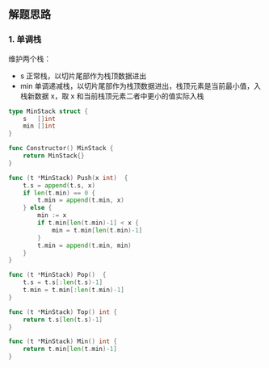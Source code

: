 <a name="KJI7y"></a>

## 解题思路

<a name="d61UJ"></a>

### 1. 单调栈

维护两个栈：

- s 正常栈，以切片尾部作为栈顶数据进出
- min 单调递减栈，以切片尾部作为栈顶数据进出，栈顶元素是当前最小值，入栈新数据 x，取 x 和当前栈顶元素二者中更小的值实际入栈

```go
type MinStack struct {
    s   []int
    min []int
}

func Constructor() MinStack {
    return MinStack{}
}

func (t *MinStack) Push(x int)  {
    t.s = append(t.s, x)
    if len(t.min) == 0 {
        t.min = append(t.min, x)
    } else {
        min := x
        if t.min[len(t.min)-1] < x {
            min = t.min[len(t.min)-1]
        }
        t.min = append(t.min, min)
    }
}

func (t *MinStack) Pop()  {
    t.s = t.s[:len(t.s)-1]
    t.min = t.min[:len(t.min)-1]
}

func (t *MinStack) Top() int {
    return t.s[len(t.s)-1]
}

func (t *MinStack) Min() int {
    return t.min[len(t.min)-1]
}
```
